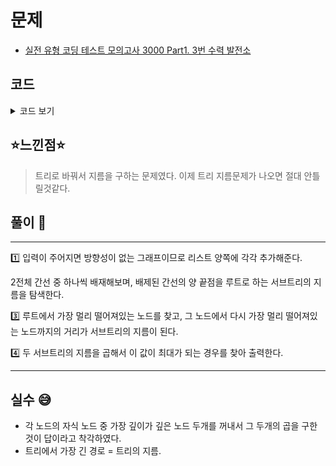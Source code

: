# 문제
- [실전 유형 코딩 테스트 모의고사 3000 Part1. 3번 수력 발전소](https://knu.goorm.io/learn/lecture/25446/%EC%8B%A4%EC%A0%84-%EC%9C%A0%ED%98%95-%EC%BD%94%EB%94%A9-%ED%85%8C%EC%8A%A4%ED%8A%B8-%EB%AA%A8%EC%9D%98%EA%B3%A0%EC%82%AC-3000/lesson/1276060/%EB%82%9C%EC%9D%B4%EB%8F%84-4-%EC%88%98%EB%A0%A5-%EB%B0%9C%EC%A0%84%EC%86%8C)

## 코드

<details><summary> 코드 보기 </summary>

``` java
import java.io.*;
import java.util.*;

class Edge{
    int start, end;

    public Edge(int start, int end) {a
        this.start = start;
        this.end = end;
    }
}

class Main {
    static final int INF = 987654321;
    static int n, dist[] = new int[2001];
    static List<Integer> adj[] = new List[2001];
    static List<Edge> edges = new ArrayList<>();
    static boolean visited[] = new boolean[2001];

    public static void main(String[] args) throws Exception {
        BufferedReader br = new BufferedReader(new InputStreamReader(System.in));
        StringTokenizer st;
        n = Integer.parseInt(br.readLine());

        for (int i = 0; i <= n; ++i) adj[i] = new ArrayList();
        for (int i = 0; i < n - 1; ++i) {
            st = new StringTokenizer(br.readLine());
            int a = Integer.parseInt(st.nextToken()), b = Integer.parseInt(st.nextToken());
            adj[a].add(b);
            adj[b].add(a);
            edges.add(new Edge(a, b));
        }
        solution();
    }

    private static void solution() {
        int ans = 0;
        for (int i = 0; i < edges.size(); i++)
            ans = Math.max(ans, exclude(i));
        System.out.println(ans);
    }

    private static int exclude(int idx) {
        Edge here = edges.get(idx);

        Edge ans1 = findLongestPath(here.start, idx); // 시작점, 제외할 점
        ans1 = findLongestPath(ans1.end, idx);

        Edge ans2 = findLongestPath(here.end, idx);
        ans2 = findLongestPath(ans2.end, idx);
        return ans1.start * ans2.start;
    }

    static Edge findLongestPath(int start, int exc) {
        int ans = 0, ansIdx = 0;

        init();
        dfs(start, 0, exc);
        for (int i = 1; i <= n; i++) {
            if(dist[i] > ans){
                ans = dist[i];
                ansIdx = i;
            }
        }
        return new Edge(ans, ansIdx); // 최대 거리, 최대 거리의 인덱스
    }

    private static void dfs(int start, int w, int exc) {
        if(visited[start]) return;
        List<Integer> here = adj[start];

        dist[start] = w;
        visited[start] = true;
        for (int i = 0; i < here.size(); i++) {
            if((start == edges.get(exc).start && here.get(i) == edges.get(exc).end) ||
                    (start == edges.get(exc).end && here.get(i) == edges.get(exc).start))
                continue;
            dfs(here.get(i), w+1, exc);
        }
    }

    static void init(){
        Arrays.fill(dist, 0);
        Arrays.fill(visited, false);
    }
}
```

</details>

## ⭐️느낀점⭐️
> 트리로 바꿔서 지름을 구하는 문제였다. 이제 트리 지름문제가 나오면 절대 안틀릴것같다.

## 풀이 📣
<hr/>
1️⃣ 입력이 주어지면 방향성이 없는 그래프이므로 리스트 양쪽에 각각 추가해준다. <br/>

2️전체 간선 중 하나씩 배재해보며, 배제된 간선의 양 끝점을 루트로 하는 서브트리의 지름을 탐색한다.

3️⃣ 루트에서 가장 멀리 떨어져있는 노드를 찾고, 그 노드에서 다시 가장 멀리 떨어져있는 노드까지의 거리가 서브트리의 지름이 된다.

4️⃣ 두 서브트리의 지름을 곱해서 이 값이 최대가 되는 경우를 찾아 출력한다.

<hr/>

## 실수 😅
- 각 노드의 자식 노드 중 가장 깊이가 깊은 노드 두개를 꺼내서 그 두개의 곱을 구한 것이 답이라고 착각하였다.
- 트리에서 가장 긴 경로 = 트리의 지름.
